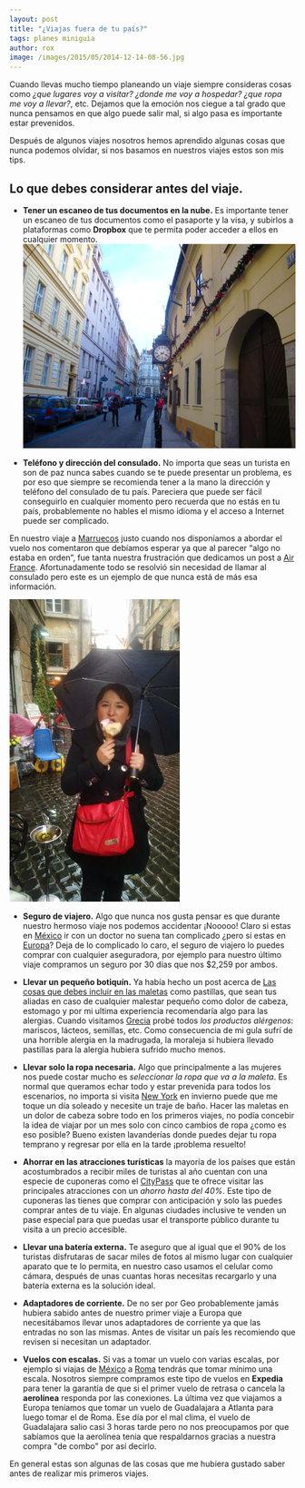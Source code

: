 ```yaml
---
layout: post
title: "¿Viajas fuera de tu país?"
tags: planes miniguia
author: rox
image: /images/2015/05/2014-12-14-08-56.jpg
---
```

Cuando llevas mucho tiempo planeando un viaje siempre consideras cosas como *¿que lugares voy a visitar? ¿donde me voy a hospedar? ¿que ropa me voy a llevar?*, etc. Dejamos que la emoción nos ciegue a tal grado que nunca pensamos en que  algo puede salir mal, si algo pasa es importante estar prevenidos. 

Después de algunos viajes nosotros hemos aprendido algunas cosas que nunca podemos olvidar, si nos basamos en nuestros viajes estos son mis tips.

## Lo que debes considerar antes del viaje.

* **Tener un escaneo de tus documentos en la nube.** Es importante tener un escaneo de tus documentos como el pasaporte y la visa, y subirlos a plataformas como **Dropbox** que te permita poder acceder a ellos en cualquier momento. 
![El primer lugar que visitamos fuera de México, Praga](/images/2015/05/DSC04660.JPG)

* **Teléfono y dirección del consulado.** No importa que seas un turista en son de paz nunca sabes cuando se te puede presentar un problema, es por eso que siempre se recomienda tener a la mano la dirección y teléfono del consulado de tu país. Pareciera que puede ser fácil conseguirlo en cualquier momento pero recuerda que no estás en tu país, probablemente no hables el mismo idioma y el acceso a Internet puede ser complicado.

 En nuestro viaje a [Marruecos](/tag/marruecos/) justo cuando nos disponíamos a abordar el vuelo nos comentaron que debíamos esperar ya que al parecer “algo no estaba en orden”, fue tanta nuestra frustración que dedicamos un post a [Air France](/air-france-y-sus-giros/). Afortunadamente todo se resolvió sin necesidad de llamar al consulado pero este es un ejemplo de que nunca está de más esa información.

![Turista come gelatos en son de paz](/images/2015/05/2014-12-15-14-23.jpg)

* **Seguro de viajero.** Algo que nunca nos gusta pensar es que durante nuestro hermoso viaje nos podemos accidentar ¡Nooooo! Claro si estas en [México](/tag/mexico/) ir con un doctor no suena tan complicado ¿pero si estas en [Europa](/tag/europa/)? Deja de lo complicado lo caro, el seguro de viajero lo puedes comprar con cualquier aseguradora, por ejemplo para nuestro último viaje compramos un seguro por 30 días que nos $2,259 por ambos.

* **Llevar un pequeño botiquín.** Ya había hecho un post acerca de [Las cosas que debes incluir en las maletas](/cosas-que-debes-incluir-en-tu-maleta/) como pastillas, que sean tus aliadas en caso de cualquier malestar pequeño como dolor de cabeza, estomago y por mi ultima experiencia recomendaría algo para las alergias. Cuando visitamos [Grecia](/tag/grecia/) probé todos *los productos alérgenos*: mariscos, lácteos, semillas, etc. Como consecuencia de mi gula sufrí de una horrible alergia en la madrugada, la moraleja si hubiera llevado pastillas para la alergia hubiera sufrido mucho menos.

* **Llevar solo la ropa necesaria.** Algo que principalmente a las mujeres nos puede costar mucho es *seleccionar la ropa que va a la maleta*. Es normal que queramos echar todo y estar prevenida para todos los escenarios, no importa si visita [New York](/tag/new-york/) en invierno puede que me toque un día soleado y necesite un traje de baño. Hacer las maletas en un dolor de cabeza sobre todo en los primeros viajes, no podía concebir la idea de viajar por un mes solo con cinco cambios de ropa ¿como es eso posible? Bueno existen lavanderías donde puedes dejar tu ropa temprano y regresar por ella en la tarde ¡problema resuelto!

* **Ahorrar en las atracciones turísticas** la mayoría de los países que están acostumbrados a recibir miles de turistas al año cuentan con una especie de cuponeras como el [CityPass](/citypass/) que te ofrece visitar las principales atracciones con un *ahorro hasta del 40%*. Este tipo de cuponeras las tienes que comprar con anticipación y solo las puedes comprar antes de tu viaje. En algunas ciudades inclusive te venden un pase especial para que puedas usar el transporte público durante tu visita a un precio accesible.

* **Llevar una batería externa.** Te aseguro que al igual que el 90% de los turistas disfrutaras de sacar miles de fotos al mismo lugar con cualquier aparato que te lo permita, en nuestro caso usamos el celular como cámara, después de unas cuantas horas necesitas recargarlo y una batería externa es la solución ideal.

* **Adaptadores de corriente.** De no ser por Geo probablemente jamás hubiera sabido antes de nuestro primer viaje a Europa que necesitábamos llevar unos adaptadores de corriente ya que las entradas no son las mismas. Antes de visitar un país les recomiendo que revisen si necesitan un adaptador.

* **Vuelos con escalas.** Si vas a tomar un vuelo con varias escalas, por ejemplo si viajas de [México](/tag/mexico) a [Roma](/tag/roma) tendrás que tomar mínimo una escala. Nosotros siempre compramos este tipo de vuelos en **Expedia** para tener la garantía de que si el primer vuelo de retrasa o cancela la **aerolínea** responda por las conexiones. La última vez que viajamos a Europa teníamos que tomar un vuelo de Guadalajara a Atlanta para luego tomar el de Roma. Ese día por el mal clima, el vuelo de Guadalajara salio casi 3 horas tarde pero no nos preocupamos por que sabíamos que la aerolínea tenia que respaldarnos gracias a nuestra compra "de combo" por así decirlo. 

En general estas son algunas de las cosas que me hubiera gustado saber antes de realizar mis primeros viajes.